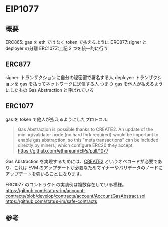# EIP1077

## 概要

ERC865: gas を eth ではなく token で払えるように
ERC877:signer と deployer の分離
ERC1077:上記 2 つを統一的に行う

## ERC877

signer: トランザクションに自分の秘密鍵で署名する人
deployer: トランザクションを gas を払ってネットワークに送信する人
つまり gas を他人が払えるようにしたもの Gas Abstraction と呼ばれている

## ERC1077

gas を token で他人が払えるようにしたプロトコル

> Gas Abstraction is possible thanks to CREATE2. An update of the mining/validator node (no hard fork required) would be important to enable gas abstraction, so this "meta transactions" can be included directly by miners, which configure ERC20 they accept. https://github.com/ethereum/EIPs/pull/1077

Gas Abstraction を実現するためには、[CREATE2](./eip-1014.md) というオペコードが必要であり、これは EVM のアップデートが必要なためマイナーやバリデータのノードにアップデートを強いることになります。

ERC1077 のコントラクトの実装例は複数存在している模様。
https://github.com/status-im/account-contracts/blob/develop/contracts/account/AccountGasAbstract.sol
https://github.com/status-im/safe-contracts

## 参考
